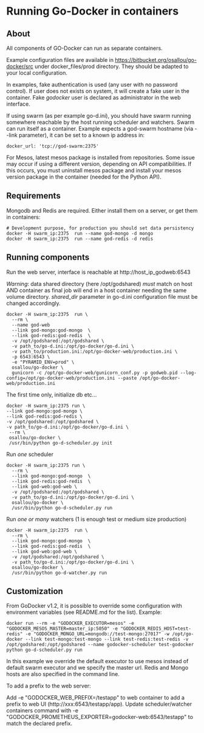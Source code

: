 # Running Go-Docker in containers

## About

All components of GO-Docker can run as separate containers.

Example configuration files are available in https://bitbucket.org/osallou/go-docker/src under docker_files/prod directory.
They should be adapted to your local configuration.

In examples, fake authentication is used (any user with no password control). If
user does not exists on system, it will create a fake user in the container.
Fake *godocker* user is declared as administrator in the web interface.

If using swarm (as per example go-d.ini), you should have swarm running
somewhere reachable by the host running scheduler and watchers. Swarm can run
itself as a container. Example expects a god-swarm hostname (via --link
parameter), it can be set to a known ip address in:

    docker_url: 'tcp://god-swarm:2375'

For Mesos, latest mesos package is installed from repositories. Some issue may occur if using a different version, depending on API compatibilities. If this occurs, you must uninstall mesos package and install your mesos version package in the container (needed for the Python API).

## Requirements

Mongodb and Redis are required. Either install them on a server, or get them in containers:

    # Development purpose, for production you should set data persistency
    docker -H swarm_ip:2375  run --name god-mongo -d mongo
    docker -H swarm_ip:2375  run --name god-redis -d redis

## Running components


Run the web server, interface is reachable at http://host_ip_godweb:6543

*Warning*: data shared directory (here /opt/godshared) *must* match
on host AND container as final job will end in a host container needing the same volume directory.
*shared_dir* parameter in go-d.ini configuration file must be changed accordingly.

    docker -H swarm_ip:2375  run \
      --rm \
      --name god-web
      --link god-mongo:god-mongo  \
      --link god-redis:god-redis  \
      -v /opt/godshared:/opt/godshared \
      -v path_to/go-d.ini:/opt/go-docker/go-d.ini \
      -v path_to/production.ini:/opt/go-docker-web/production.ini \
      -p 6543:6543 \
      -e "PYRAMID_ENV=prod" \
      osallou/go-docker \
      gunicorn -c /opt/go-docker-web/gunicorn_conf.py -p godweb.pid --log-config=/opt/go-docker-web/production.ini --paste /opt/go-docker-web/production.ini


The first time only, initialize db etc...

    docker -H swarm_ip:2375 run \
    --link god-mongo:god-mongo \
    --link god-redis:god-redis \
    -v /opt/godshared:/opt/godshared \
    -v path_to/go-d.ini:/opt/go-docker/go-d.ini \
     --rm \
     osallou/go-docker \
     /usr/bin/python go-d-scheduler.py init


Run *one* scheduler

    docker -H swarm_ip:2375 run \
      --rm \
      --link god-mongo:god-mongo  \
      --link god-redis:god-redis  \
      --link god-web:god-web \
      -v /opt/godshared:/opt/godshared \
      -v path_to/go-d.ini:/opt/go-docker/go-d.ini \
      osallou/go-docker \
      /usr/bin/python go-d-scheduler.py run

Run *one or many* watchers (1 is enough test or medium size production)

    docker -H swarm_ip:2375  run \
      --rm \
      --link god-mongo:god-mongo  \
      --link god-redis:god-redis  \
      --link god-web:god-web \
      -v /opt/godshared:/opt/godshared \
      -v path_to/go-d.ini:/opt/go-docker/go-d.ini \
      osallou/go-docker \
      /usr/bin/python go-d-watcher.py run

## Customization

From GoDocker v1.2, it is possible to override some configuration with environment variables (see README.md for the list). Example:

    docker run --rm -e "GODOCKER_EXECUTOR=mesos" -e "GODOCKER_MESOS_MASTER=master_ip:5050" -e "GODOCKER_REDIS_HOST=test-redis" -e "GODOCKER_MONGO_URL=mongodb://test-mongo:27017" -w /opt/go-docker --link test-mongo:test-mongo --link test-redis:test-redis -v /opt/godshared:/opt/godshared --name godocker-scheduler test-godocker python go-d-scheduler.py run

In this example we override the default executor to use mesos instead of default swarm executor and we specify the master url. Redis and Mongo hosts are also specified in the command line.

To add a prefix to the web server:

Add  -e "GODOCKER_WEB_PREFIX=/testapp" to web container to add a prefix to web UI (http://xxx:6543/testapp/app).
Update scheduler/watcher containers command with -e "GODOCKER_PROMETHEUS_EXPORTER=godocker-web:6543/testapp" to match the declared prefix.
